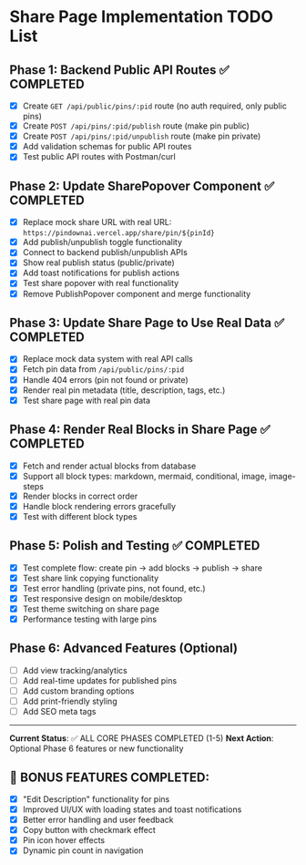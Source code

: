 # Share Page Implementation TODO List

## Phase 1: Backend Public API Routes ✅ COMPLETED
- [x] Create `GET /api/public/pins/:pid` route (no auth required, only public pins)
- [x] Create `POST /api/pins/:pid/publish` route (make pin public)
- [x] Create `POST /api/pins/:pid/unpublish` route (make pin private)
- [x] Add validation schemas for public API routes
- [x] Test public API routes with Postman/curl

## Phase 2: Update SharePopover Component ✅ COMPLETED
- [x] Replace mock share URL with real URL: `https://pindownai.vercel.app/share/pin/${pinId}`
- [x] Add publish/unpublish toggle functionality
- [x] Connect to backend publish/unpublish APIs
- [x] Show real publish status (public/private)
- [x] Add toast notifications for publish actions
- [x] Test share popover with real functionality
- [x] Remove PublishPopover component and merge functionality

## Phase 3: Update Share Page to Use Real Data ✅ COMPLETED
- [x] Replace mock data system with real API calls
- [x] Fetch pin data from `/api/public/pins/:pid`
- [x] Handle 404 errors (pin not found or private)
- [x] Render real pin metadata (title, description, tags, etc.)
- [x] Test share page with real pin data

## Phase 4: Render Real Blocks in Share Page ✅ COMPLETED
- [x] Fetch and render actual blocks from database
- [x] Support all block types: markdown, mermaid, conditional, image, image-steps
- [x] Render blocks in correct order
- [x] Handle block rendering errors gracefully
- [x] Test with different block types

## Phase 5: Polish and Testing ✅ COMPLETED
- [x] Test complete flow: create pin → add blocks → publish → share
- [x] Test share link copying functionality
- [x] Test error handling (private pins, not found, etc.)
- [x] Test responsive design on mobile/desktop
- [x] Test theme switching on share page
- [x] Performance testing with large pins

## Phase 6: Advanced Features (Optional)
- [ ] Add view tracking/analytics
- [ ] Add real-time updates for published pins
- [ ] Add custom branding options
- [ ] Add print-friendly styling
- [ ] Add SEO meta tags

---

**Current Status**: ✅ ALL CORE PHASES COMPLETED (1-5)
**Next Action**: Optional Phase 6 features or new functionality

## 🎉 BONUS FEATURES COMPLETED:
- [x] "Edit Description" functionality for pins
- [x] Improved UI/UX with loading states and toast notifications
- [x] Better error handling and user feedback
- [x] Copy button with checkmark effect
- [x] Pin icon hover effects
- [x] Dynamic pin count in navigation
